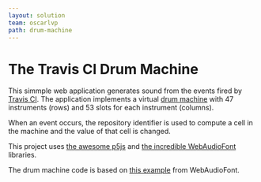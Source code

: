 ```yaml
---
layout: solution
team: oscarlvp
path: drum-machine
---
```

# The Travis CI Drum Machine

This simmple web application generates sound from the events fired by [Travis CI](https://travis-ci.org/). The application implements a virtual [drum machine](https://en.wikipedia.org/wiki/Drum_machine) with 47 instruments (rows) and 53 slots for each instrument (columns).

When an event occurs, the repository identifier is used to compute a cell in the machine and the value of that cell is changed.

This project uses [the awesome p5js](https://p5js.org/) and [the incredible WebAudioFont](https://github.com/surikov/webaudiofont) libraries.

The drum machine code is based on [this example](https://github.com/surikov/midi-sounds-react-examples/tree/master/examples/midi-sounds-example6) from WebAudioFont.